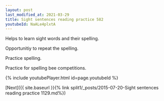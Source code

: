 ```yaml
---
layout: post
last_modified_at: 2021-03-29
title: Sight sentences reading practice 582
youtubeId: NaALe4plxtA
---
```

 
 
Helps to learn sight words and their spelling.

Opportunitiy to repeat the spelling. 

Practice spelling. 
 
Practice for spelling bee competitions. 
 
{% include youtubePlayer.html id=page.youtubeId %}
 
 

[Next]({{ site.baseurl }}{% link  split1/_posts/2015-07-20-Sight sentences reading practice 1129.md%})
 
